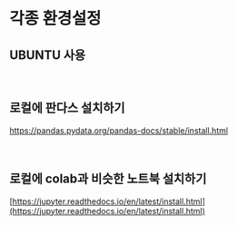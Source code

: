 # 각종 환경설정

## UBUNTU 사용

<br>

## 로컬에 판다스 설치하기 

[https://pandas.pydata.org/pandas-docs/stable/install.html ](https://pandas.pydata.org/pandas-docs/stable/install.html )

<br>

## 로컬에 colab과 비슷한 노트북 설치하기

[https://jupyter.readthedocs.io/en/latest/install.html](https://jupyter.readthedocs.io/en/latest/install.html)